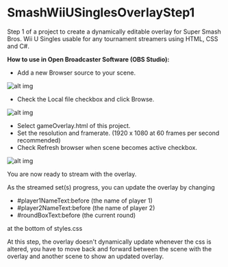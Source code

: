 # SmashWiiUSinglesOverlayStep1
Step 1 of a project to create a dynamically editable overlay for Super Smash Bros. Wii U Singles usable for any tournament streamers using HTML, CSS and C#.

**How to use in Open Broadcaster Software (OBS Studio):**
- Add a new Browser source to your scene.

![alt img](https://i.imgur.com/Pewt3lD.png)
- Check the Local file checkbox and click Browse.

![alt img](https://i.imgur.com/uYsFNKt.png)
- Select gameOverlay.html of this project.
- Set the resolution and framerate. (1920 x 1080 at 60 frames per second recommended)
- Check Refresh browser when scene becomes active checkbox.

![alt img](https://i.imgur.com/o7NIol0.png)

You are now ready to stream with the overlay.

As the streamed set(s) progress, you can update the overlay by changing
- #player1NameText:before (the name of player 1)
- #player2NameText:before (the name of player 2)
- #roundBoxText:before (the current round)

at the bottom of styles.css

At this step, the overlay doesn't dynamically update whenever the css is altered, you have to move back and forward between the scene with the overlay and another scene to show an updated overlay.
